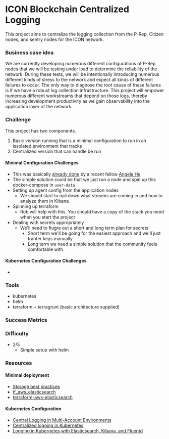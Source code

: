 ﻿
# ICON Blockchain Centralized Logging 

This project aims to centralize the logging collection from the P-Rep, Citizen nodes, and sentry nodes for the ICON network. 

### Business case idea
We are currently developing numerous different configurations of P-Rep nodes that we will be testing under load to determine the reliability of the network.  During these tests, we will be intentionally introducing numerous different kinds of stress to the network and expect all kinds of different failures to occur.  The only way to diagnose the root cause of these failures is if we have a robust log collection infrastructure.  This project will empower numerous different workstreams that depend on those logs, thereby increasing development productivity as we gain observability into the application layer of the network. 

### Challenge
This project has two components.  
1. Basic version running that is a minimal configuration to run in an issolated environment that tracks 
2. Centralized version that can handle be run 

#### Minimal Configuration Challenges 
- This was basically [already done](https://github.com/angelayanhe/insight-elk-monitoring) by a recent fellow [Angela He](https://platform.insightdata.com/profile/2997) 
- The simple solution could be that we just run a node and spin up this docker-compose in `user-data`
- Setting up agent config from the application nodes
    - We should start to nail down what streams are coming in and how to analyze them in Kibana 
- Spinning up terraform
    - Rob will help with this.  You should have a copy of the stack you need when you start the project
- Dealing with secrets appropriately
    - We'll need to fiugre out a short and long term plan for secrets 
        - Short term we'll be going for the easiest approach and we'll just tranfer keys manually 
        - Long term we need a simple solution that the community feels comfortable with 

#### Kubernetes Configuration Challenges 
- 


### Tools
- kubernetes
- helm 
- terraform + terragrunt (basic architecture supplied)


### Success Metrics


### Difficulty

- 2/5 
    - Simple setup with helm 

### Resources 

#### Minimal deployment 

- [Storage best practices](https://www.elastic.co/guide/en/elasticsearch/plugins/master/cloud-aws-best-practices.html)
- [tf_aws_elasticsearch](https://github.com/terraform-community-modules/tf_aws_elasticsearch)
- [terraform-aws-elasticsearch](https://github.com/cloudposse/terraform-aws-elasticsearch)

#### Kubernetes Configuration  
- [Central Logging in Multi-Account Environments](https://aws.amazon.com/blogs/architecture/central-logging-in-multi-account-environments/)
- [Centralized logging in Kubernetes](https://medium.com/@maanadev/centralized-logging-in-kubernetes-d5a21ae10c6e)
- [Logging in Kubernetes with Elasticsearch, Kibana, and Fluentd](https://mherman.org/blog/logging-in-kubernetes-with-elasticsearch-Kibana-fluentd/)